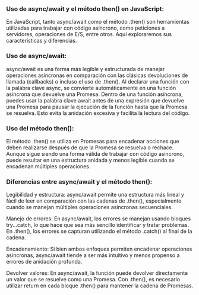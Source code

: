 ### Uso de async/await y el método then() en JavaScript:
En JavaScript, tanto async/await como el método .then() son herramientas utilizadas para trabajar con código asíncrono, como peticiones a servidores, operaciones de E/S, entre otros. Aquí exploraremos sus características y diferencias.

### Uso de async/await:
async/await es una forma más legible y estructurada de manejar operaciones asíncronas en comparación con las clásicas devoluciones de llamada (callbacks) o incluso el uso de .then(). Al declarar una función con la palabra clave async, se convierte automáticamente en una función asíncrona que devuelve una Promesa. Dentro de una función asíncrona, puedes usar la palabra clave await antes de una expresión que devuelve una Promesa para pausar la ejecución de la función hasta que la Promesa se resuelva. Esto evita la anidación excesiva y facilita la lectura del código.

### Uso del método then():
El método .then() se utiliza en Promesas para encadenar acciones que deben realizarse después de que la Promesa se resuelva o rechace. Aunque sigue siendo una forma válida de trabajar con código asíncrono, puede resultar en una estructura anidada y menos legible cuando se encadenan múltiples operaciones.

### Diferencias entre async/await y el método then():
Legibilidad y estructura: async/await permite una estructura más lineal y fácil de leer en comparación con las cadenas de .then(), especialmente cuando se manejan múltiples operaciones asíncronas secuenciales.

Manejo de errores: En async/await, los errores se manejan usando bloques try...catch, lo que hace que sea más sencillo identificar y tratar problemas. En .then(), los errores se capturan utilizando el método .catch() al final de la cadena.

Encadenamiento: Si bien ambos enfoques permiten encadenar operaciones asíncronas, async/await tiende a ser más intuitivo y menos propenso a errores de anidación profunda.

Devolver valores: En async/await, la función puede devolver directamente un valor que se resuelve como una Promesa. Con .then(), es necesario utilizar return en cada bloque .then() para mantener la cadena de Promesas.

